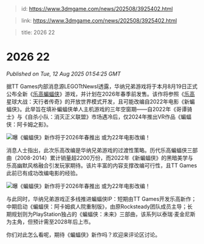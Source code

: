 > id: https://www.3dmgame.com/news/202508/3925402.html

> link: https://www.3dmgame.com/news/202508/3925402.html

> title: 2026 22

# 2026 22
_Published on Tue, 12 Aug 2025 01:54:25 GMT_

据TT Games内部消息源LEGOTtNewsI透露，华纳兄弟游戏将于本月8月19日正式公布全新《[乐高蝙蝠侠](https://www.3dmgame.com/games/legobatman/)》游戏，并计划在2026年春季前发售。该作将参照《[乐高](https://www.3dmgame.com/tag/lego_1/)星球大战：天行者传奇》的开放世界模式开发，且可能改编自2022年电影《新蝙蝠侠》。此举旨在填补蝙蝠侠单人主机游戏的三年空窗期——自2022年《哥谭骑士》与《自杀小队：消灭正义联盟》市场遇冷后，仅2024年推出VR作品《蝙蝠侠：阿卡姆之影》。

![曝《蝙蝠侠》新作将于2026年春推出 或为22年电影改编！](https://img.3dmgame.com/uploads/images/news/20250812/1754963477_258380.png)

消息人士指出，此次乐高改编是华纳兄弟游戏的过渡性策略。历代乐高蝙蝠侠三部曲（2008-2014）累计销量超2200万份，而2022年《新蝙蝠侠》的黑暗美学与乐高幽默风格融合引发玩家期待。该片丰富的内容支撑改编可行性，且TT Games此前已有成功改编电影的经验。

![曝《蝙蝠侠》新作将于2026年春推出 或为22年电影改编！](https://img.3dmgame.com/uploads/images/news/20250812/1754963477_221309_png_r.webp)

与此同时，华纳兄弟游戏正多线推进蝙蝠侠IP：短期由TT Games开发乐高新作；中期启动《蝙蝠侠：阿卡姆疯人院重制版》，由原Rocksteady团队成员主导；长期规划则为PlayStation独占的《蝙蝠侠：未来》三部曲，该系列以泰瑞·麦金尼斯为主角，但预计需至2028年后上市。

你们对此怎么看呢，期待《蝙蝠侠》新作吗？欢迎来评论区讨论。

